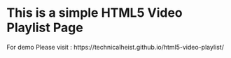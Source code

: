 <h1> This is a simple HTML5 Video Playlist Page </h1> 
<p> For demo Please visit : https://technicalheist.github.io/html5-video-playlist/  </p>
